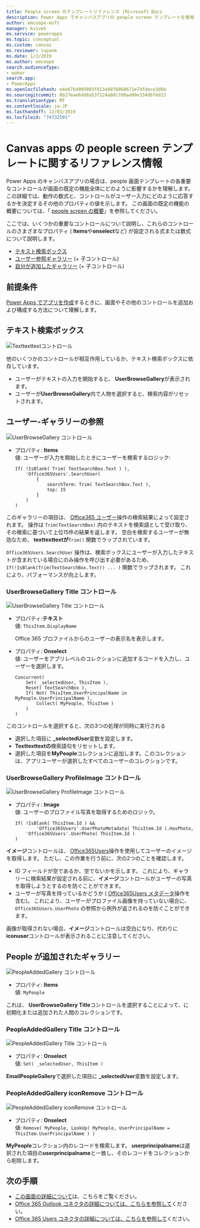 ```yaml
---
title: People screen のテンプレートリファレンス |Microsoft Docs
description: Power Apps でキャンバスアプリの people screen テンプレートを使用する方法の詳細について説明します。
author: emcoope-msft
manager: kvivek
ms.service: powerapps
ms.topic: conceptual
ms.custom: canvas
ms.reviewer: tapanm
ms.date: 1/2/2019
ms.author: emcoope
search.audienceType:
- maker
search.app:
- PowerApps
ms.openlocfilehash: e4e67b4905003f8134d8f6868671e74fdece3d6b
ms.sourcegitcommit: 6b27eae6dd8a53f224a8dc7d0aa00e334d6fed15
ms.translationtype: MT
ms.contentlocale: ja-JP
ms.lasthandoff: 12/03/2019
ms.locfileid: "74732591"
---
```

# <a name="reference-information-about-the-people-screen-template-for-canvas-apps"></a>Canvas apps の people screen テンプレートに関するリファレンス情報

Power Apps のキャンバスアプリの場合は、people 画面テンプレートの各重要なコントロールが画面の既定の機能全体にどのように影響するかを理解します。 この詳細では、動作の数式と、コントロールがユーザー入力にどのように応答するかを決定するその他のプロパティの値を示します。 この画面の既定の機能の概要については、「 [people screen の概要](people-screen-overview.md)」を参照してください。

ここでは、いくつかの重要なコントロールについて説明し、これらのコントロールのさまざまなプロパティ ( **Items**や**onselect**など) が設定される式または数式について説明します。

* [テキスト検索ボックス](#text-search-box)
* [ユーザー参照ギャラリー](#user-browse-gallery) (+ 子コントロール)
* [自分が追加したギャラリー](#people-added-gallery) (+ 子コントロール)

## <a name="prerequisite"></a>前提条件

[Power Apps でアプリを作成](../data-platform-create-app-scratch.md)するときに、画面やその他のコントロールを追加および構成する方法について理解します。

## <a name="text-search-box"></a>テキスト検索ボックス

![Texttexttextコントロール](media/people-screen/people-search-box.png)

他のいくつかのコントロールが相互作用しているか、テキスト検索ボックスに依存しています。

* ユーザーがテキストの入力を開始すると、 **UserBrowseGallery**が表示されます。
* ユーザーが**UserBrowseGallery**内で人物を選択すると、検索内容がリセットされます。

## <a name="user-browse-gallery"></a>ユーザー-ギャラリーの参照

![UserBrowseGallery コントロール](media/people-screen/people-browse-gall.png)

* プロパティ: **Items**<br>
    値: ユーザーが入力を開始したときにユーザーを検索するロジック:
    
    ```powerapps-dot
    If( !IsBlank( Trim( TextSearchBox.Text ) ), 
        'Office365Users'.SearchUser(
            {
                searchTerm: Trim( TextSearchBox.Text ), 
                top: 15
            }
        )
    )
    ```
    
このギャラリーの項目は、 [Office365 ユーザー](https://docs.microsoft.com/connectors/office365users/#searchuser)操作の検索結果によって設定されます。 操作は `Trim(TextSearchBox)` 内のテキストを検索語として受け取り、その検索に基づいて上位15件の結果を返します。 空白を検索するユーザーが無効なため、 **texttexttextが**`Trim()` 関数でラップされています。

`Office365Users.SearchUser` 操作は、検索ボックスにユーザーが入力したテキストが含まれている場合にのみ操作を呼び出す必要があるため、`If(!IsBlank(Trim(TextSearchBox.Text)) ... )` 関数でラップされます。 これにより、パフォーマンスが向上します。

### <a name="userbrowsegallery-title-control"></a>UserBrowseGallery Title コントロール

![UserBrowseGallery Title コントロール](media/people-screen/people-browse-gall-title.png)

* プロパティ:**テキスト**<br>値: `ThisItem.DisplayName`

  Office 365 プロファイルからのユーザーの表示名を表示します。

* プロパティ: **Onselect**<br>
    値: ユーザーをアプリレベルのコレクションに追加するコードを入力し、ユーザーを選択します。

    ```powerapps-dot
    Concurrent(
        Set( _selectedUser, ThisItem ),
        Reset( TextSearchBox ),
        If( Not( ThisItem.UserPrincipalName in MyPeople.UserPrincipalName ), 
            Collect( MyPeople, ThisItem )
        )
    )
    ```
このコントロールを選択すると、次の3つの処理が同時に実行される

   * 選択した項目に **\_selectedUser**変数を設定します。
   * **Texttexttextの**検索語句をリセットします。
   * 選択した項目を**MyPeople**コレクションに追加します。このコレクションは、アプリユーザーが選択したすべてのユーザーのコレクションです。

### <a name="userbrowsegallery-profileimage-control"></a>UserBrowseGallery ProfileImage コントロール

![UserBrowseGallery ProfileImage コントロール](media/people-screen/people-browse-gall-image.png)

* プロパティ: **Image**<br>
    値: ユーザーのプロファイル写真を取得するためのロジック。

    ```powerapps-dot
    If( !IsBlank( ThisItem.Id ) && 
            'Office365Users'.UserPhotoMetadata( ThisItem.Id ).HasPhoto,
        'Office365Users'.UserPhoto( ThisItem.Id )
    )
    ```

**イメージ**コントロールは、 [Office365Users](https://docs.microsoft.com/connectors/office365users/#get-user-photo--v1-)操作を使用してユーザーのイメージを取得します。 ただし、この作業を行う前に、次の2つのことを確認します。
  
   * ID フィールドが空であるか、空でないかを示します。 これにより、ギャラリーに検索結果が設定される前に、**イメージ**コントロールがユーザーの写真を取得しようとするのを防ぐことができます。
   * ユーザーが写真を持っているかどうか ( [Office365Users メタデータ](https://docs.microsoft.com/connectors/office365users/#get-user-photo-metadata)操作を含む)。 これにより、ユーザーがプロファイル画像を持っていない場合に、`Office365Users.UserPhoto` の参照から例外が返されるのを防ぐことができます。

画像が取得されない場合、**イメージ**コントロールは空白になり、代わりに**iconuser**コントロールが表示されることに注意してください。

## <a name="people-added-gallery"></a>People が追加されたギャラリー

![PeopleAddedGallery コントロール](media/people-screen/people-people-gall.png)

* プロパティ: **Items**<br>
    値: `MyPeople`

これは、 **UserBrowseGallery Title**コントロールを選択することによって、に初期化または追加された人間のコレクションです。

### <a name="peopleaddedgallery-title-control"></a>PeopleAddedGallery Title コントロール

![PeopleAddedGallery Title コントロール](media/people-screen/people-people-gall-title.png)

* プロパティ: **Onselect**<br>
    値: `Set( _selectedUser, ThisItem )`

**EmailPeopleGallery**で選択した項目に **_selectedUser**変数を設定します。

### <a name="peopleaddedgallery-iconremove-control"></a>PeopleAddedGallery iconRemove コントロール

![PeopleAddedGallery iconRemove コントロール](media/people-screen/people-people-gall-delete.png)

* プロパティ: **Onselect**<br>
    値: `Remove( MyPeople, LookUp( MyPeople, UserPrincipalName = ThisItem.UserPrincipalName ) )`

**MyPeople**コレクション内のレコードを検索します。 **userprincipalname**は選択された項目の**userprincipalname**と一致し、そのレコードをコレクションから削除します。

## <a name="next-steps"></a>次の手順

* [この画面の詳細について](./people-screen-overview.md)は、こちらをご覧ください。
* [Office 365 Outlook コネクタの詳細については、こちらを参照して](../connections/connection-office365-outlook.md)ください。
* [Office 365 Users コネクタの詳細については、こちらを参照して](../connections/connection-office365-users.md)ください。
